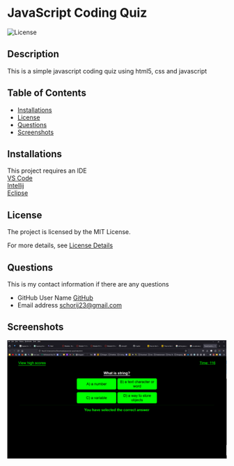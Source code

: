 
# JavaScript Coding Quiz

![License](https://img.shields.io/badge/License-MIT-yellow.svg)

## Description
This is a simple javascript coding quiz using html5, css and javascript

## Table of Contents

* [Installations](#installations)
* [License](#license)
* [Questions](#questions)
* [Screenshots](#screenshots)


## Installations
This project requires an IDE<br>
[VS Code](https://code.visualstudio.com/)<br>
[Intellij](https://www.jetbrains.com/idea/)<br>
[Eclipse](https://eclipseide.org/)<br>



## License
The project is licensed by the MIT License.

For more details, see [License Details](https://choosealicense.com/licenses/mit/)

## Questions

  This is my contact information if there are any questions

  - GitHub User Name [GitHub](https://github.com/schorij23) 
  - Email address schorij23@gmail.com


## Screenshots
<img src="./assets/images/Question.png">


